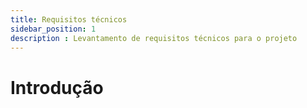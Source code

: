 ```yaml
---
title: Requisitos técnicos
sidebar_position: 1
description : Levantamento de requisitos técnicos para o projeto
---
```


# Introdução